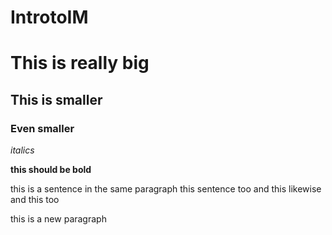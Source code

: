# IntrotoIM
# This is really big
## This is smaller
### Even smaller
*italics*

**this should be bold**

this is a sentence in the same paragraph
this sentence too
and this likewise
and this too

this is a new paragraph
